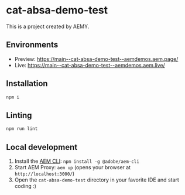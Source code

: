 # cat-absa-demo-test

This is a project created by AEMY.

## Environments

- Preview: https://main--cat-absa-demo-test--aemdemos.aem.page/
- Live: https://main--cat-absa-demo-test--aemdemos.aem.live/

## Installation

```sh
npm i
```

## Linting

```sh
npm run lint
```

## Local development

1. Install the [AEM CLI](https://github.com/adobe/helix-cli): `npm install -g @adobe/aem-cli`
1. Start AEM Proxy: `aem up` (opens your browser at `http://localhost:3000/`)
1. Open the `cat-absa-demo-test` directory in your favorite IDE and start coding :)